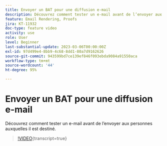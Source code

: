 ```yaml
---
title: Envoyer un BAT pour une diffusion e-mail
description: Découvrez comment tester un e-mail avant de l’envoyer aux personnes auxquelles il est destiné.
feature: Email Rendering, Proofs
jira: KT-11932
doc-type: feature video
activity: use
role: User
level: Beginner
last-substantial-update: 2023-03-06T00:00:00Z
exl-id: 97d499e4-8bb9-4c68-8dd1-80a7d9162626
source-git-commit: 943599bd7ce139ef846f093ebda9084a91550aca
workflow-type: tm+mt
source-wordcount: '44'
ht-degree: 95%

---
```


# Envoyer un BAT pour une diffusion e-mail

Découvrez comment tester un e-mail avant de l’envoyer aux personnes auxquelles il est destiné.

>[!VIDEO](https://video.tv.adobe.com/v/3416038/?learn=on){transcript=true}
